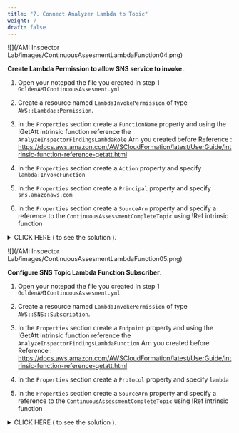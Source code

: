 ```yaml
---
title: "7. Connect Analyzer Lambda to Topic"
weight: 7
draft: false
---
```


![](/AMI Inspector Lab/images/ContinuousAssesmentLambdaFunction04.png)

**Create Lambda Permission to allow SNS service to invoke.**.

1. Open your notepad the file you created in step 1 `GoldenAMIContinuousAssesment.yml`

2. Create a resource named `LambdaInvokePermission` of type `AWS::Lambda::Permission`.

3. In the `Properties` section create a `FunctionName` property and using the !GetAtt intrinsic function reference the `AnalyzeInspectorFindingsLambdaRole` Arn you created before
Reference : https://docs.aws.amazon.com/AWSCloudFormation/latest/UserGuide/intrinsic-function-reference-getatt.html

4. In the `Properties` section create a `Action` property and specify `lambda:InvokeFunction`

5. In the `Properties` section create a `Principal` property and specify `sns.amazonaws.com`

6. In the `Properties` section create a `SourceArn` property and specify a reference to the `ContinuousAssessmentCompleteTopic` using !Ref intrinsic function

        
<details><summary>CLICK HERE ( to see the solution ).</summary>
```
  LambdaInvokePermission: 
    Properties: 
      Action: "lambda:InvokeFunction"
      FunctionName: !GetAtt "AnalyzeInspectorFindingsLambdaFunction.Arn"
      Principal: sns.amazonaws.com
      SourceArn: !Ref "ContinuousAssessmentCompleteTopic"
    Type: "AWS::Lambda::Permission"
```
</details>

![](/AMI Inspector Lab/images/ContinuousAssesmentLambdaFunction05.png)

**Configure SNS Topic Lambda Function Subscriber**.


1. Open your notepad the file you created in step 1 `GoldenAMIContinuousAssesment.yml`

2. Create a resource named `LambdaInvokePermission` of type `AWS::SNS::Subscription`.

3. In the `Properties` section create a `Endpoint` property and using the !GetAtt intrinsic function reference the `AnalyzeInspectorFindingsLambdaFunction` Arn you created before
Reference : https://docs.aws.amazon.com/AWSCloudFormation/latest/UserGuide/intrinsic-function-reference-getatt.html

4. In the `Properties` section create a `Protocol` property and specify `lambda`

5. In the `Properties` section create a `SourceArn` property and specify a reference to the `ContinuousAssessmentCompleteTopic` using !Ref intrinsic function

        
<details><summary>CLICK HERE ( to see the solution ).</summary>
```
  ContinuousAssessmentCompleteTopicSubscription: 
    Properties: 
      Endpoint: !GetAtt "AnalyzeInspectorFindingsLambdaFunction.Arn"
      Protocol: lambda
      TopicArn: !Ref "ContinuousAssessmentCompleteTopic"
    Type: "AWS::SNS::Subscription"
```
</details>